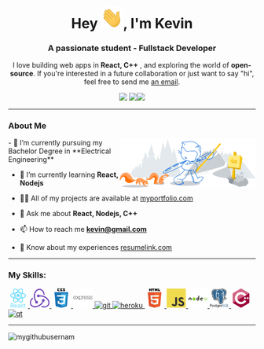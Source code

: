 <h1 align="center">Hey <img src="./Hi.gif" width="45px">, I'm Kevin</h1>
<h3 align="center">A passionate student - Fullstack Developer</h3>
<p align="center">
  I love building web apps in <b>React, C++</b> , and exploring the world of <b>open-source</b>. If you're interested in a future collaboration or just want to say "hi", feel free to send me <a href="mailto:kevin@gmail.com">an email</a>.
  </p>
<p align="center">
<a href="mailto:kevin@gmail.com"><img src="https://img.shields.io/badge/Email%20Me-4c6dd3?style=for-the-badge&logo=gmail&logoColor=white"></a> <a href="https://github.com/dkevin96"><img src="https://img.shields.io/badge/GitHub-100000?style=for-the-badge&logo=github&logoColor=white"></a><a href="https://www.linkedin.com/in/kevin/"><img src="https://img.shields.io/badge/linkedin-00457C?style=for-the-badge&logo=linkedin&logoColor=white"></a>
</p>
<hr>
<h3>About Me </h3>
<img width="55%" align="right" alt="Github" src="./git-header.svg" />
- 🔭 I’m currently pursuing my Bachelor Degree in **Electrical Engineering**

- 🌱 I’m currently learning **React, Nodejs**

- 👨‍💻 All of my projects are available at [myportfolio.com](myportfolio.com)

- 💬 Ask me about **React, Nodejs, C++**

- 📫 How to reach me **kevin@gmail.com**

- 📄 Know about my experiences [resumelink.com](resumelink.com)

<hr>

<h3 align="left">My Skills:</h3>
<p align="left">
  <a href="https://reactjs.org/" target="_blank"> <img src="https://raw.githubusercontent.com/devicons/devicon/master/icons/react/react-original-wordmark.svg" alt="react" width="40" height="40"/> </a>
<a href="https://redux.js.org" target="_blank"> <img src="https://raw.githubusercontent.com/devicons/devicon/master/icons/redux/redux-original.svg" alt="redux" width="40" height="40"/> </a>
  <a href="https://www.w3schools.com/css/" target="_blank"> <img src="https://raw.githubusercontent.com/devicons/devicon/master/icons/css3/css3-original-wordmark.svg" alt="css3" width="40" height="40"/> </a> <a href="https://expressjs.com" target="_blank"> <img src="https://raw.githubusercontent.com/devicons/devicon/master/icons/express/express-original-wordmark.svg" alt="express" width="40" height="40"/> </a>  </a> <a href="https://git-scm.com/" target="_blank"> <img src="https://www.vectorlogo.zone/logos/git-scm/git-scm-icon.svg" alt="git" width="40" height="40"/> </a> <a href="https://heroku.com" target="_blank"> <img src="https://www.vectorlogo.zone/logos/heroku/heroku-icon.svg" alt="heroku" width="40" height="40"/> </a> <a href="https://www.w3.org/html/" target="_blank"> <img src="https://raw.githubusercontent.com/devicons/devicon/master/icons/html5/html5-original-wordmark.svg" alt="html5" width="40" height="40"/> </a> <a href="https://developer.mozilla.org/en-US/docs/Web/JavaScript" target="_blank"> <img src="https://raw.githubusercontent.com/devicons/devicon/master/icons/javascript/javascript-original.svg" alt="javascript" width="40" height="40"/> </a> <a href="https://nodejs.org" target="_blank"> <img src="https://raw.githubusercontent.com/devicons/devicon/master/icons/nodejs/nodejs-original-wordmark.svg" alt="nodejs" width="40" height="40"/> </a> <a href="https://www.postgresql.org" target="_blank"> <img src="https://raw.githubusercontent.com/devicons/devicon/master/icons/postgresql/postgresql-original-wordmark.svg" alt="postgresql" width="40" height="40"/> </a>
  <a href="https://www.w3schools.com/cpp/" target="_blank"> <img src="https://raw.githubusercontent.com/devicons/devicon/master/icons/cplusplus/cplusplus-original.svg" alt="cplusplus" width="40" height="40"/> </a> 
  <a href="https://www.qt.io/" target="_blank"> <img src="https://upload.wikimedia.org/wikipedia/commons/0/0b/Qt_logo_2016.svg" alt="qt" width="40" height="40"/> </a> 
</p>
<hr>

<p><img align="center" src="https://github-readme-stats.vercel.app/api/top-langs?username=dkevin96&layout=compact&langs_count=8" alt="mygithubusernam" /></p>

<!---
<details>
  <summary>My Github Stats</summary>
  <img src="https://github-readme-stats.vercel.app/api?username=dkevin96&show_icons=true&theme=tokyonight&icon_color=6392DF">
</details>
- 👋 Hi, I’m @dkevin96
- 👀 I’m interested in ...
- 🌱 I’m currently learning ...
- 💞️ I’m looking to collaborate on ...
- 📫 How to reach me ...
<a href="https://firebase.google.com/" target="_blank"> <img src="https://www.vectorlogo.zone/logos/firebase/firebase-icon.svg" alt="firebase" width="40" height="40"/>
 <a href="https://mochajs.org" target="_blank"> <img src="https://www.vectorlogo.zone/logos/mochajs/mochajs-icon.svg" alt="mocha" width="40" height="40"/> </a> <a href="https://www.mongodb.com/" target="_blank"> <img src="https://raw.githubusercontent.com/devicons/devicon/master/icons/mongodb/mongodb-original-wordmark.svg" alt="mongodb" width="40" height="40"/> </a>
dkevin96/dkevin96 is a ✨ special ✨ repository because its `README.md` (this file) appears on your GitHub profile.
You can click the Preview link to take a look at your changes.
--->
